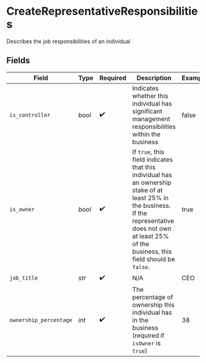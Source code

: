 # CreateRepresentativeResponsibilities

Describes the job responsibilities of an individual


## Fields

| Field                                                                                                                                                                                                       | Type                                                                                                                                                                                                        | Required                                                                                                                                                                                                    | Description                                                                                                                                                                                                 | Example                                                                                                                                                                                                     |
| ----------------------------------------------------------------------------------------------------------------------------------------------------------------------------------------------------------- | ----------------------------------------------------------------------------------------------------------------------------------------------------------------------------------------------------------- | ----------------------------------------------------------------------------------------------------------------------------------------------------------------------------------------------------------- | ----------------------------------------------------------------------------------------------------------------------------------------------------------------------------------------------------------- | ----------------------------------------------------------------------------------------------------------------------------------------------------------------------------------------------------------- |
| `is_controller`                                                                                                                                                                                             | *bool*                                                                                                                                                                                                      | :heavy_check_mark:                                                                                                                                                                                          | Indicates whether this individual has significant management responsibilities within the business                                                                                                           | false                                                                                                                                                                                                       |
| `is_owner`                                                                                                                                                                                                  | *bool*                                                                                                                                                                                                      | :heavy_check_mark:                                                                                                                                                                                          | If `true`, this field indicates that this individual has an ownership stake of at least 25% in the business. If the representative does not own at least 25% of the business, this field should be `false`. | true                                                                                                                                                                                                        |
| `job_title`                                                                                                                                                                                                 | *str*                                                                                                                                                                                                       | :heavy_check_mark:                                                                                                                                                                                          | N/A                                                                                                                                                                                                         | CEO                                                                                                                                                                                                         |
| `ownership_percentage`                                                                                                                                                                                      | *int*                                                                                                                                                                                                       | :heavy_check_mark:                                                                                                                                                                                          | The percentage of ownership this individual has in the business (required if `isOwner` is `true`)                                                                                                           | 38                                                                                                                                                                                                          |